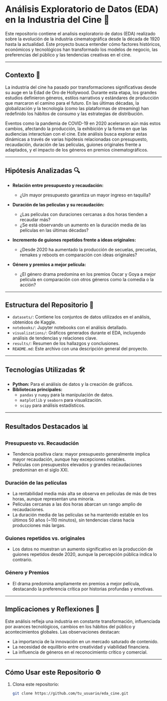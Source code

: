 # **Análisis Exploratorio de Datos (EDA) en la Industria del Cine 🎥**

Este repositorio contiene el analisis exploratorio de datos (EDA) realizado sobre la evolución de la industria cinematográfica desde la década de 1920 hasta la actualidad. Este proyecto busca entender cómo factores históricos, económicos y tecnológicos han transformado los modelos de negocio, las preferencias del público y las tendencias creativas en el cine.

---

## **Contexto 📜**

La industria del cine ha pasado por transformaciones significativas desde su auge en la Edad de Oro de Hollywood. Durante esta etapa, los grandes estudios definieron géneros, estilos narrativos y estándares de producción que marcaron el camino para el futuro. En las últimas décadas, la globalización y la tecnología (como las plataformas de streaming) han redefinido los hábitos de consumo y las estrategias de distribución.

Eventos como la pandemia de COVID-19 en 2020 aceleraron aún más estos cambios, afectando la producción, la exhibición y la forma en que las audiencias interactúan con el cine. Este análisis busca explorar estas dinámicas a través de varias hipótesis relacionadas con presupuesto, recaudación, duración de las películas, guiones originales frente a adaptados, y el impacto de los géneros en premios cinematográficos.

---

## **Hipótesis Analizadas 🔍**

- **Relación entre presupuesto y recaudación:**
  - ¿Un mayor presupuesto garantiza un mayor ingreso en taquilla?

- **Duración de las películas y su recaudación:**
  - ¿Las películas con duraciones cercanas a dos horas tienden a recaudar más?
  - ¿Se está observando un aumento en la duración media de las películas en las últimas décadas?

- **Incremento de guiones repetidos frente a ideas originales:**
  - ¿Desde 2020 ha aumentado la producción de secuelas, precuelas, remakes y reboots en comparación con ideas originales?

- **Género y premios a mejor película:**
  - ¿El género drama predomina en los premios Oscar y Goya a mejor película en comparación con otros géneros como la comedia o la acción?

---

## **Estructura del Repositorio 📁**

- `datasets/`: Contiene los conjuntos de datos utilizados en el análisis, obtenidos de Kaggle.
- `notebooks/`: Jupyter notebooks con el análisis detallado.
- `visualizations/`: Gráficos generados durante el EDA, incluyendo análisis de tendencias y relaciones clave.
- `results/`: Resumen de los hallazgos y conclusiones.
- `README.md`: Este archivo con una descripción general del proyecto.

---

## **Tecnologías Utilizadas 🛠️**

- **Python:** Para el análisis de datos y la creación de gráficos.
- **Bibliotecas principales:**
  - `pandas` y `numpy` para la manipulación de datos.
  - `matplotlib` y `seaborn` para visualización.
  - `scipy` para análisis estadísticos.

---

## **Resultados Destacados 📊**

### **Presupuesto vs. Recaudación**
- Tendencia positiva clara: mayor presupuesto generalmente implica mayor recaudación, aunque hay excepciones notables.
- Películas con presupuestos elevados y grandes recaudaciones predominan en el siglo XXI.

### **Duración de las películas**
- La rentabilidad media más alta se observa en películas de más de tres horas, aunque representan una minoría.
- Películas cercanas a las dos horas abarcan un rango amplio de recaudaciones.
- La duración media de las películas se ha mantenido estable en los últimos 50 años (~110 minutos), sin tendencias claras hacia producciones más largas.

### **Guiones repetidos vs. originales**
- Los datos no muestran un aumento significativo en la producción de guiones repetidos desde 2020, aunque la percepción pública indica lo contrario.

### **Género y Premios**
- El drama predomina ampliamente en premios a mejor película, destacando la preferencia crítica por historias profundas y emotivas.

---

## **Implicaciones y Reflexiones 🌟**

Este análisis refleja una industria en constante transformación, influenciada por avances tecnológicos, cambios en los hábitos del público y acontecimientos globales. Las observaciones destacan:

- La importancia de la innovación en un mercado saturado de contenido.
- La necesidad de equilibrio entre creatividad y viabilidad financiera.
- La influencia de géneros en el reconocimiento crítico y comercial.

---

## **Cómo Usar este Repositorio ⚙️**

1. Clona este repositorio:
   ```bash
   git clone https://github.com/tu_usuario/eda_cine.git

